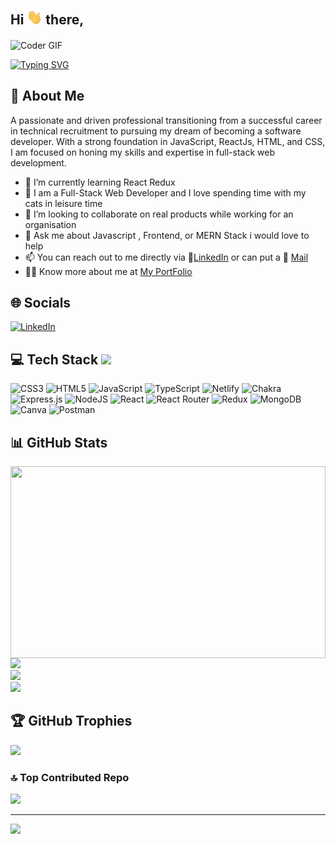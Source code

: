 
## Hi <img src="https://raw.githubusercontent.com/ABSphreak/ABSphreak/master/gifs/Hi.gif" width="25"> there,

<img align="center" src="https://c.tenor.com/S59bPkT0pqcAAAAC/programming.gif" alt="Coder GIF" height=300 margin="auto" >

[![Typing SVG](https://readme-typing-svg.demolab.com?font=Fira+Code&pause=1000&width=435&lines=I'm+Chandrakala+Masiwal+👩🏻‍🦰)](https://git.io/typing-svg)



## 💫 About Me

A passionate and driven professional transitioning from a successful career in technical recruitment to pursuing my dream of becoming a software developer. With a strong foundation in JavaScript, ReactJs, HTML, and CSS, I am focused on honing my skills and expertise in full-stack web development.

- 📖 I’m currently learning React Redux<br>
- 🔭 I am a Full-Stack Web Developer and I love spending time with my cats in leisure time<br>
- 👯 I’m looking to collaborate on real products while working for an organisation<br>
- 💬 Ask me about Javascript , Frontend, or MERN Stack i would love to help<br>
- 📫 You can reach out to me directly via 📲<a href="https://www.linkedin.com/in/masiwal-chandrakala/">LinkedIn</a> or can put a 📧 <a href="mailto:chandrakala.2508@gmail.com">Mail</a>
 - 👨‍💻 Know more about me at <a href="https://chandrakalam08.github.io/">My PortFolio</a>

## 🌐 Socials

[![LinkedIn](https://img.shields.io/badge/LinkedIn-%230077B5.svg?logo=linkedin&logoColor=white)](https://www.linkedin.com/in/masiwal-chandrakala/) 

## 💻 Tech Stack <img src="https://camo.githubusercontent.com/beb64ff21c883e318e4f5db5231c2ba4175705bea1c9249e82a41ab375db4f75/68747470733a2f2f6d65646961322e67697068792e636f6d2f6d656469612f51737347456d706b79454f684243623765312f67697068792e6769663f6369643d656366303565343761306e336769316266716e74716d6f62386739616964316f796a327772336473336d67373030626c267269643d67697068792e676966" width="28"/>

![CSS3](https://img.shields.io/badge/css3-%231572B6.svg?style=for-the-badge&logo=css3&logoColor=white) ![HTML5](https://img.shields.io/badge/html5-%23E34F26.svg?style=for-the-badge&logo=html5&logoColor=white) ![JavaScript](https://img.shields.io/badge/javascript-%23323330.svg?style=for-the-badge&logo=javascript&logoColor=%23F7DF1E) ![TypeScript](https://img.shields.io/badge/typescript-%23007ACC.svg?style=for-the-badge&logo=typescript&logoColor=white) ![Netlify](https://img.shields.io/badge/netlify-%23000000.svg?style=for-the-badge&logo=netlify&logoColor=#00C7B7) ![Chakra](https://img.shields.io/badge/chakra-%234ED1C5.svg?style=for-the-badge&logo=chakraui&logoColor=white) ![Express.js](https://img.shields.io/badge/express.js-%23404d59.svg?style=for-the-badge&logo=express&logoColor=%2361DAFB) ![NodeJS](https://img.shields.io/badge/node.js-6DA55F?style=for-the-badge&logo=node.js&logoColor=white) ![React](https://img.shields.io/badge/react-%2320232a.svg?style=for-the-badge&logo=react&logoColor=%2361DAFB) ![React Router](https://img.shields.io/badge/React_Router-CA4245?style=for-the-badge&logo=react-router&logoColor=white) ![Redux](https://img.shields.io/badge/redux-%23593d88.svg?style=for-the-badge&logo=redux&logoColor=white) ![MongoDB](https://img.shields.io/badge/MongoDB-%234ea94b.svg?style=for-the-badge&logo=mongodb&logoColor=white) ![Canva](https://img.shields.io/badge/Canva-%2300C4CC.svg?style=for-the-badge&logo=Canva&logoColor=white) ![Postman](https://img.shields.io/badge/Postman-FF6C37?style=for-the-badge&logo=postman&logoColor=white)

## 📊 GitHub Stats

<img align="left" width="100%" src="https://github-readme-activity-graph.cyclic.app/graph?username=chandrakalaM08&theme=github-compact" height ="307" margin-bottom="17"/> 


![](https://github-readme-stats.vercel.app/api?username=chandrakalaM08&theme=dark&hide_border=false&include_all_commits=true&count_private=true)<br/>
![](https://github-readme-streak-stats.herokuapp.com/?user=chandrakalaM08&theme=dark&hide_border=false)<br/>
![](https://github-readme-stats.vercel.app/api/top-langs/?username=chandrakalaM08&theme=dark&hide_border=false&include_all_commits=true&count_private=true&layout=compact)

## 🏆 GitHub Trophies

![](https://github-profile-trophy.vercel.app/?username=chandrakalaM08&theme=monokai&no-frame=false&no-bg=true&margin-w=4)

### 🔝 Top Contributed Repo

![](https://github-contributor-stats.vercel.app/api?username=chandrakalaM08&limit=5&theme=dark&combine_all_yearly_contributions=true)

---
[![](https://visitcount.itsvg.in/api?id=chandrakalaM08&icon=8&color=9)](https://visitcount.itsvg.in)


